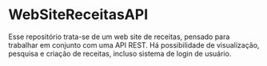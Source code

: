 # WebSiteReceitasAPI
Esse repositório trata-se de um web site de receitas, pensado para trabalhar em conjunto com uma API REST. Há possibilidade de visualização, pesquisa e criação de receitas, incluso sistema de login de usuário.
